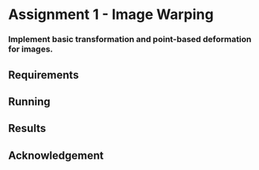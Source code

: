 # Assignment 1 - Image Warping

### Implement basic transformation and point-based deformation for images.

## Requirements

## Running

## Results

## Acknowledgement